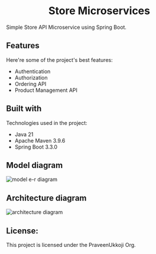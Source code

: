 <h1 align="center" id="title">Store Microservices</h1>

<p id="description">Simple Store API Microservice using Spring Boot.</p>

<h2>Features</h2>

Here're some of the project's best features:

- Authentication
- Authorization
- Ordering API
- Product Management API

<h2>Built with</h2>

Technologies used in the project:

- Java 21
- Apache Maven 3.9.6
- Spring Boot 3.3.0

<h2>Model diagram</h2>

![model e-r diagram](https://github.com/praveenukkoji/store-microservices/blob/main/Store%20API%20Models.png)

<h2>Architecture diagram</h2>

![architecture diagram](https://github.com/praveenukkoji/store-microservices/blob/main/Architecture%20Diagram.png)

<h2>License:</h2>

This project is licensed under the PraveenUkkoji Org.
